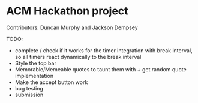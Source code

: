 # ACM Hackathon project

Contributors: Duncan Murphy and Jackson Dempsey

TODO:
 * complete / check if it works for the timer integration with break interval, so all timers react dynamically to the break interval
 * Style the top bar
 * Memorable/Memeable quotes to taunt them with + get random quote implementation
 * Make the accept button work
 * bug testing
 * submission